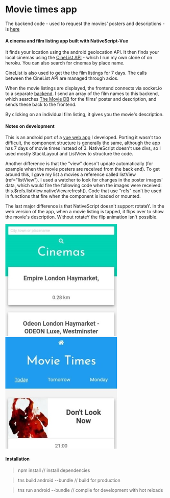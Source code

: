 Movie times app
=================

The backend code - used to request the movies' posters and descriptions - is [here](https://github.com/ckpantelides/movietime-server)

#### A cinema and film listing app built with NativeScript-Vue

It finds your location using the android geolocation API. It then finds your local cinemas using the [CineList API](https://github.com/seanmtracey/CineList-API) - which I run my own clone of on heroku. You can also search for cinemas by place name. 

CineList is also used to get the the film listings for 7 days. The calls between the CineList API are managed through axios.

When the movie listings are displayed, the frontend connects via socket.io to a separate [backend](https://github.com/ckpantelides/movietime-server). I send an array of the film names to this backend, which searches [The Movie DB](https://www.themoviedb.org/) for the films' poster and description, and sends these back to the frontend.

By clicking on an individual film listing, it gives you the movie's description.

#### Notes on development

This is an android port of a [vue web app](https://github.com/ckpantelides/movietimes) I developed. Porting it wasn't too difficult, the component structure is generally the same, although the app has 7 days of movie times instead of 3. NativeScript doesn't use divs, so I used mostly StackLayout and ListView to structure the code.

Another difference is that the "view" doesn't update automatically (for example when the movie posters are received from the back end). To get around this, I gave my list a movies a reference called listView (ref="listView"). I used a watcher to look for changes in the poster images' data, which would fire the following code when the images were received: this.$refs.listView.nativeView.refresh(). Code that use "refs" can't be used in functions that fire when the component is loaded or mounted.

The last major difference is that NativeScript doesn't support rotateY. In the web version of the app, when a movie listing is tapped, it flips over to show the movie's description. Without rotateY the flip animation isn't possible.

![img1] ![img2]

[img1]: https://github.com/ckpantelides/movietimes/blob/images/movie-web1.jpg
[img2]: https://github.com/ckpantelides/movietimes/blob/images/movie-web2.jpg

#### Installation

> npm install // install dependencies

> tns build android --bundle // build for production

> tns run android --bundle // compile for development with hot reloads
